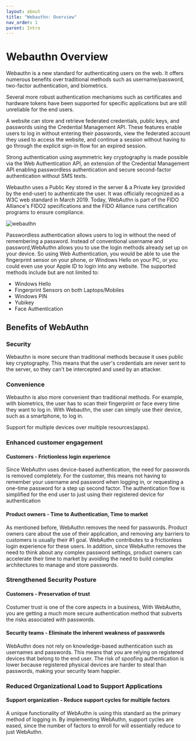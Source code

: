 ```yaml
---
layout: about
title: "Webauthn: Overview"
nav_order: 1
parent: Intro
---
```

# Webauthn Overview

Webauthn is a new standard for authenticating users on the web. It offers numerous benefits over traditional methods such as username/password, two-factor authentication, and biometrics.

Several more robust authentication mechanisms such as certificates and hardware tokens have been supported for specific applications but are still unreliable for the end users.

A website can store and retrieve federated credentials, public keys, and passwords using the Credential Management API. These features enable users to log in without entering their passwords, view the federated account they used to access the website, and continue a session without having to go through the explicit sign-in flow for an expired session.

Strong authentication using asymmetric key cryptography is made possible via the Web Authentication API, an extension of the Credential Management API enabling passwordless authentication and secure second-factor authentication without SMS texts.

Webauthn uses a Public Key stored in the server & a Private key (provided by the end-user) to authenticate the user. It was officially recognized as a W3C web standard in March 2019. Today, WebAuthn is part of the FIDO Alliance's FIDO2 specifications and the FIDO Alliance runs certification programs to ensure compliance.

![webauthn](../../../assets/images/Webauthn.jpg)

Passwordless authentication allows users to log in without the need of remembering a password. Instead of conventional username and password,WebAuthn allows you to use the login methods already set up on your device. So using Web Authentication, you would be able to use the fingerprint sensor on your phone, or Windows Hello on your PC, or you could even use your Apple ID to login into any website. The supported methods include but are not limited to:

* Windows Hello
* Fingerprint Sensors on both Laptops/Mobiles
* Windows PIN
* Yubikey
* Face Authentication

## Benefits of WebAuthn

### Security

Webauthn is more secure than traditional methods because it uses public key cryptography. This means that the user's credentials are never sent to the server, so they can't be intercepted and used by an attacker.

### Convenience

Webauthn is also more convenient than traditional methods. For example, with biometrics, the user has to scan their fingerprint or face every time they want to log in. With Webauthn, the user can simply use their device, such as a smartphone, to log in.

Support for multiple devices over multiple resources(apps).

### Enhanced customer engagement

#### Customers - Frictionless login experience

Since WebAuthn uses device-based authentication, the need for passwords is removed completely. For the customer, this means not having to remember your username and password when logging in, or requesting a one-time password for a step up second factor. The authentication flow is simplified for the end user to just using their registered device for authentication

#### Product owners - Time to Authentication, Time to market

As mentioned before, WebAuthn removes the need for passwords. Product owners care about the use of their application, and removing any barriers to customers is usually their #1 goal. WebAuthn contributes to a frictionless login experience for these users.
In addition, since WebAuthn removes the need to think about any complex password settings, product owners can accelerate their time to market by avoiding the need to build complex architectures to manage and store passwords.

### Strengthened Security Posture

#### Customers - Preservation of trust

Costumer trust is one of the core aspects in a business,
With WebAuthn, you are getting a much more secure authentication method that subverts the risks associated with passwords.

#### Security teams - Eliminate the inherent weakness of passwords

WebAuthn does not rely on knowledge-based authentication such as usernames and passwords. This means that you are relying on registered devices that belong to the end user. The risk of spoofing authentication is lower because registered physical devices are harder to steal than passwords, making your security team happier.

### Reduced Organizational Load to Support Applications

#### Support organization - Reduce support cycles for multiple factors

A unique functionality of WebAuthn is using this standard as the primary method of logging in. By implementing WebAuthn, support cycles are eased, since the number of factors to enroll for will essentially reduce to just WebAuthn.

